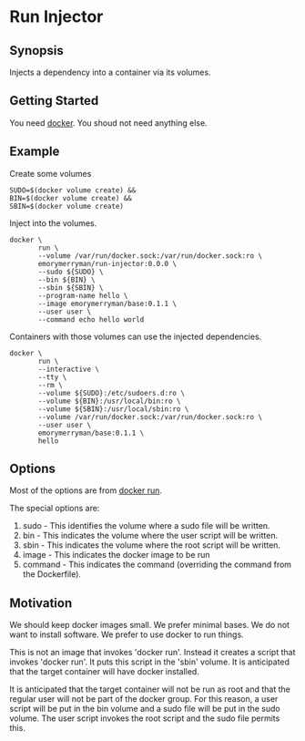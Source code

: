 <!--
# Copyright © (C) 2017 Emory Merryman <emory.merryman@gmail.com>
#   This file is part of run-injector.
#
#   Run-injector is free software: you can redistribute it and/or modify
#   it under the terms of the GNU General Public License as published by
#   the Free Software Foundation, either version 3 of the License, or
#   (at your option) any later version.
#
#   Run-injector is distributed in the hope that it will be useful,
#   but WITHOUT ANY WARRANTY; without even the implied warranty of
#   MERCHANTABILITY or FITNESS FOR A PARTICULAR PURPOSE.  See the
#   GNU General Public License for more details.
#
#   You should have received a copy of the GNU General Public License
#   along with run-injector.  If not, see <http://www.gnu.org/licenses/>.
-->
# Run Injector

## Synopsis
Injects a dependency into a container via its volumes.

## Getting Started
You need [docker](https://www.docker.com/).
You shoud not need anything else.

## Example

Create some volumes
```
SUDO=$(docker volume create) &&
BIN=$(docker volume create) &&
SBIN=$(docker volume create)
```

Inject into the volumes.
```
docker \
       run \
       --volume /var/run/docker.sock:/var/run/docker.sock:ro \
       emorymerryman/run-injector:0.0.0 \
       --sudo ${SUDO} \
       --bin ${BIN} \
       --sbin ${SBIN} \
       --program-name hello \
       --image emorymerryman/base:0.1.1 \
       --user user \
       --command echo hello world
```

Containers with those volumes can use the injected dependencies.

```
docker \
       run \
       --interactive \
       --tty \
       --rm \
       --volume ${SUDO}:/etc/sudoers.d:ro \
       --volume ${BIN}:/usr/local/bin:ro \
       --volume ${SBIN}:/usr/local/sbin:ro \
       --volume /var/run/docker.sock:/var/run/docker.sock:ro \
       --user user \
       emorymerryman/base:0.1.1 \
       hello
```

## Options

Most of the options are from [docker run](https://docs.docker.com/engine/reference/run/).

The special options are:
1. sudo - This identifies the volume where a sudo file will be written.
2. bin - This indicates the volume where the user script will be written.
3. sbin - This indicates the volume where the root script will be written.
4. image - This indicates the docker image to be run
5. command - This indicates the command (overriding the command from the Dockerfile).


## Motivation
We should keep docker images small.
We prefer minimal bases.
We do not want to install software.
We prefer to use docker to run things.

This is not an image that invokes 'docker run'.
Instead it creates a script that invokes 'docker run'.
It puts this script in the 'sbin' volume.
It is anticipated that the target container will have docker installed.

It is anticipated that the target container will not be run as root and that the regular user will not be part of the docker group.
For this reason, a user script will be put in the bin volume and a sudo file will be put in the sudo volume.
The user script invokes the root script and the sudo file permits this.
